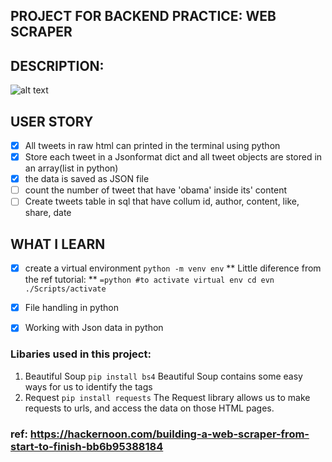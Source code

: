 ## PROJECT FOR BACKEND PRACTICE: WEB SCRAPER


## DESCRIPTION:
![alt text](https://cdn-images-1.medium.com/max/1000/1*hYfIYxGbmEqa0wKqz5HXRA.png "webscaper")

## USER STORY
- [x] All tweets in raw html can printed in the terminal using python
- [x] Store each tweet in a Jsonformat dict and all tweet objects are stored in an array(list in python)
- [x] the data is saved as JSON file
- [ ] count the number of tweet that have 'obama' inside its' content
- [ ] Create tweets table in sql that have collum id, author, content, like, share, date

## WHAT I LEARN
- [x] create a virtual environment `python -m venv env`
        ** Little diference from the ref tutorial: **
        ```=python
        #to activate virtual env
        cd evn
        ./Scripts/activate
        ```
- [x] File handling in python
- [x] Working with Json data in python


### Libaries used in this project:
1. Beautiful Soup `pip install bs4`
Beautiful Soup contains some easy ways for us to identify the tags 
2. Request `pip install requests`
The Request library allows us to make requests to urls, and access the data on those HTML pages. 
### ref: https://hackernoon.com/building-a-web-scraper-from-start-to-finish-bb6b95388184

